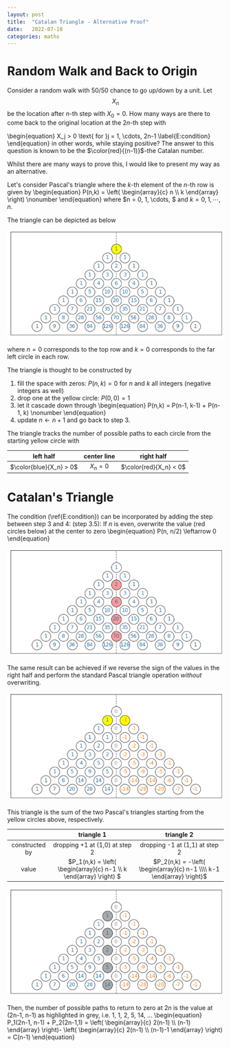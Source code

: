 ```yaml
---
layout: post
title:  "Catalan Triangle - Alternative Proof"
date:   2022-07-18
categories: maths
---
```


# Random Walk and Back to Origin

Consider a random walk with 50/50 chance to go up/down by a unit. Let $$X_n$$ be the location after $n$-th step with $X_0 = 0$. How many ways are there to come back to the original location at the $2n$-th step with

\begin{equation}
X_j > 0 \text{ for }j = 1, \cdots, 2n-1
\label{E:condition}
\end{equation}
in other words, while staying positive? The answer to this question is known to be the $\color{red}{(n-1)}$-the Catalan number. 

Whilst there are many ways to prove this, I would like to present my way as an alternative. 

Let's consider Pascal's triangle where the $k$-th element of the $n$-th row is given by
\begin{equation}
P(n,k) = \left( \begin{array}{c} n \\\\ k \end{array} \right) 
\nonumber
\end{equation}
where $n = 0, 1, \cdots, $ and $k = 0, 1, \cdots, n$.  

The triangle can be depicted as below

![pascal triangle](/assets/catalan/pascal.png)

where $n = 0$ corresponds to the top row and $k=0$ corresponds to the far left circle in each row. 

The triangle is thought to be constructed by 
1. fill the space with zeros: $P(n,k) = 0$ for $n$ and $k$ all integers (negative integers as well)
2. drop one at the yellow circle: $P(0,0) = 1$
3. let it cascade down through
\begin{equation}
P(n,k) = P(n-1, k-1) + P(n-1, k)
\nonumber
\end{equation}
4. update $n \leftarrow n+1$ and go back to step 3. 

The triangle tracks the number of possible paths to each circle from the starting yellow circle with

| left half | center line | right half |
| :--: | :--: | :--: |
| $\color{blue}{X_n} > 0$ | $X_n=0$ | $\color{red}{X_n} < 0$ |



# Catalan's Triangle

The condition (\ref{E:condition}) can be incorporated by adding the step between step 3 and 4: 
(step 3.5): If $n$ is even, overwrite the value (red circles below) at the center to zero
\begin{equation}
P(n, n/2) \leftarrow 0
\end{equation}


![pascal triangle](/assets/catalan/pascal_to_catalan.png)


The same result can be achieved if we reverse the sign of the values in the right half and perform the standard Pascal triangle operation *without* overwriting. 


![pascal triangle](/assets/catalan/catalan.png)


This triangle is the sum of the two Pascal's triangles starting from the yellow circles above, respectively. 

| | triangle 1 | triangle 2 |
| :--: | :--: | :--: |
| constructed by | dropping +1 at (1,0) at step 2 | dropping -1 at (1,1) at step 2 |
| value | $P_1(n,k) = \left( \begin{array}{c} n-1 \\\\ k \end{array} \right) $ | $P_2(n,k) = -\left( \begin{array}{c} n-1 \\\\ k-1 \end{array} \right)$ |



![pascal triangle](/assets/catalan/catalan_number.png)


Then, the number of possible paths to return to zero at $2n$ is the value at (2n-1, n-1) as highlighted in grey, i.e. 1, 1, 2, 5, 14, ...
\begin{equation}
P_1(2n-1, n-1) +  P_2(2n-1,1) = \left( \begin{array}{c} 2(n-1) \\\\ (n-1) \end{array} \right)- \left( \begin{array}{c} 2(n-1) \\\\ (n-1)-1 \end{array} \right) = C(n-1)
\end{equation}


<!-- You’ll find this post in your `_posts` directory. Go ahead and edit it and re-build the site to see your changes. You can rebuild the site in many different ways, but the most common way is to run `jekyll serve`, which launches a web server and auto-regenerates your site when a file is updated.

Jekyll requires blog post files to be named according to the following format:

`YEAR-MONTH-DAY-title.MARKUP`

Where `YEAR` is a four-digit number, `MONTH` and `DAY` are both two-digit numbers, and `MARKUP` is the file extension representing the format used in the file. After that, include the necessary front matter. Take a look at the source for this post to get an idea about how it works.

Jekyll also offers powerful support for code snippets:

{% highlight ruby %}
def print_hi(name)
  puts "Hi, #{name}"
end
print_hi('Tom')
#=> prints 'Hi, Tom' to STDOUT.
{% endhighlight %}

Check out the [Jekyll docs][jekyll-docs] for more info on how to get the most out of Jekyll. File all bugs/feature requests at [Jekyll’s GitHub repo][jekyll-gh]. If you have questions, you can ask them on [Jekyll Talk][jekyll-talk].

[jekyll-docs]: https://jekyllrb.com/docs/home
[jekyll-gh]:   https://github.com/jekyll/jekyll
[jekyll-talk]: https://talk.jekyllrb.com/ -->

